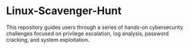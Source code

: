 # Linux-Scavenger-Hunt
This repository guides users through a series of hands-on cybersecurity challenges focused on privilege escalation, log analysis, password cracking, and system exploitation.

